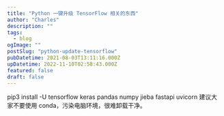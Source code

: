 ```yaml
---
title: "Python 一键升级 TensorFlow 相关的东西"
author: "Charles"
description: ""
tags:
  - blog
ogImage: ""
postSlug: "python-update-tensorflow"
pubDatetime: 2021-08-03T13:11:16.000Z
upDatetime: 2022-11-10T02:58:43.000Z
featured: false
draft: false
---
```


pip3 install -U tensorflow keras pandas numpy jieba fastapi uvicorn
建议大家不要使用 conda，污染电脑环境，很难卸载干净。
